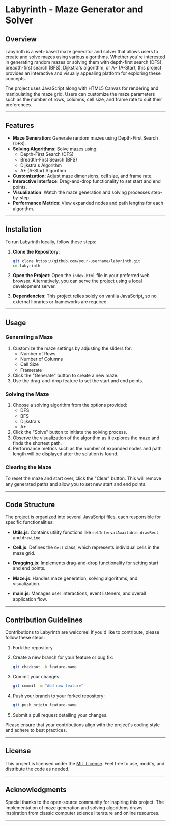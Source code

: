 # Labyrinth - Maze Generator and Solver

## Overview

Labyrinth is a web-based maze generator and solver that allows users to create and solve mazes using various algorithms. Whether you're interested in generating random mazes or solving them with depth-first search (DFS), breadth-first search (BFS), Dijkstra's algorithm, or A\* (A-Star), this project provides an interactive and visually appealing platform for exploring these concepts.

The project uses JavaScript along with HTML5 Canvas for rendering and manipulating the maze grid. Users can customize the maze parameters such as the number of rows, columns, cell size, and frame rate to suit their preferences.

---

## Features

- **Maze Generation**: Generate random mazes using Depth-First Search (DFS).
- **Solving Algorithms**: Solve mazes using:
  - Depth-First Search (DFS)
  - Breadth-First Search (BFS)
  - Dijkstra's Algorithm
  - A\* (A-Star) Algorithm
- **Customization**: Adjust maze dimensions, cell size, and frame rate.
- **Interactive Interface**: Drag-and-drop functionality to set start and end points.
- **Visualization**: Watch the maze generation and solving processes step-by-step.
- **Performance Metrics**: View expanded nodes and path lengths for each algorithm.

---

## Installation

To run Labyrinth locally, follow these steps:

1. **Clone the Repository**:

   ```bash
   git clone https://github.com/your-username/labyrinth.git
   cd labyrinth
   ```

2. **Open the Project**:
   Open the `index.html` file in your preferred web browser. Alternatively, you can serve the project using a local development server.

3. **Dependencies**:
   This project relies solely on vanilla JavaScript, so no external libraries or frameworks are required.

---

## Usage

### Generating a Maze

1. Customize the maze settings by adjusting the sliders for:
   - Number of Rows
   - Number of Columns
   - Cell Size
   - Framerate
2. Click the "Generate" button to create a new maze.
3. Use the drag-and-drop feature to set the start and end points.

### Solving the Maze

1. Choose a solving algorithm from the options provided:
   - DFS
   - BFS
   - Dijkstra's
   - A\*
2. Click the "Solve" button to initiate the solving process.
3. Observe the visualization of the algorithm as it explores the maze and finds the shortest path.
4. Performance metrics such as the number of expanded nodes and path length will be displayed after the solution is found.

### Clearing the Maze

To reset the maze and start over, click the "Clear" button. This will remove any generated paths and allow you to set new start and end points.

---

## Code Structure

The project is organized into several JavaScript files, each responsible for specific functionalities:

- **Utils.js**: Contains utility functions like `setIntervalAwaitable`, `drawRect`, and `drawLine`.

- **Cell.js**: Defines the `Cell` class, which represents individual cells in the maze grid.
- **Dragging.js**: Implements drag-and-drop functionality for setting start and end points.
- **Maze.js**: Handles maze generation, solving algorithms, and visualization.
- **main.js**: Manages user interactions, event listeners, and overall application flow.

---

## Contribution Guidelines

Contributions to Labyrinth are welcome! If you'd like to contribute, please follow these steps:

1. Fork the repository.
2. Create a new branch for your feature or bug fix:

   ```bash
   git checkout -b feature-name
   ```

3. Commit your changes:

   ```bash
   git commit -m "Add new feature"
   ```

4. Push your branch to your forked repository:

   ```bash
   git push origin feature-name
   ```

5. Submit a pull request detailing your changes.

Please ensure that your contributions align with the project's coding style and adhere to best practices.

---

## License

This project is licensed under the [MIT License](LICENSE). Feel free to use, modify, and distribute the code as needed.

---

## Acknowledgments

Special thanks to the open-source community for inspiring this project. The implementation of maze generation and solving algorithms draws inspiration from classic computer science literature and online resources.

---
